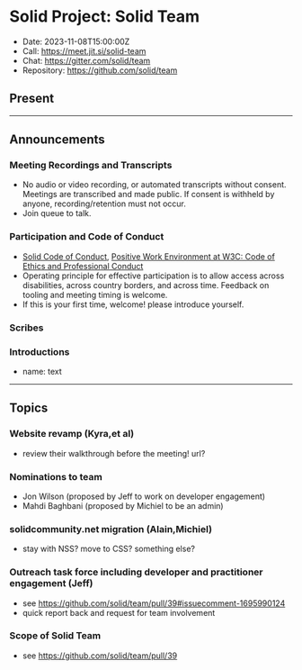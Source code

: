 # Solid Project: Solid Team

* Date: 2023-11-08T15:00:00Z
* Call: https://meet.jit.si/solid-team
* Chat: https://gitter.com/solid/team
* Repository: https://github.com/solid/team


## Present

---

## Announcements

### Meeting Recordings and Transcripts
* No audio or video recording, or automated transcripts without consent. Meetings are transcribed and made public. If consent is withheld by anyone, recording/retention must not occur.
* Join queue to talk.


### Participation and Code of Conduct
* [Solid Code of Conduct](https://github.com/solid/process/blob/main/code-of-conduct.md), [Positive Work Environment at W3C: Code of Ethics and Professional Conduct](https://www.w3.org/Consortium/cepc/)
* Operating principle for effective participation is to allow access across disabilities, across country borders, and across time. Feedback on tooling and meeting timing is welcome.
* If this is your first time, welcome! please introduce yourself.

### Scribes

### Introductions
* name: text

---

## Topics


### Website revamp (Kyra,et al)

* review their walkthrough before the meeting! url?

### Nominations to team

* Jon Wilson (proposed by Jeff to work on developer engagement)
* Mahdi Baghbani (proposed by Michiel to be an admin)

### solidcommunity.net migration (Alain,Michiel)

* stay with NSS? move to CSS? something else?

### Outreach task force including developer and practitioner engagement (Jeff)

* see https://github.com/solid/team/pull/39#issuecomment-1695990124
* quick report back and request for team involvement

### Scope of Solid Team

* see https://github.com/solid/team/pull/39

